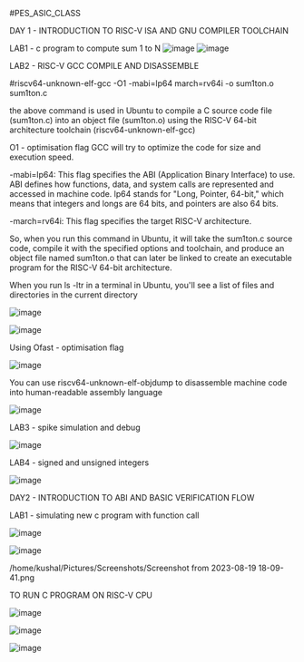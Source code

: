 #PES_ASIC_CLASS

DAY 1 - INTRODUCTION TO RISC-V ISA AND GNU COMPILER TOOLCHAIN

LAB1 - c program to compute sum 1 to N
![image](https://github.com/kushal2710/pes_asic_class/assets/115935208/5773fe42-28bb-4e42-9b0f-832bc90e8abc)
![image](https://github.com/kushal2710/pes_asic_class/assets/115935208/21260005-cdf4-4acd-84bc-00ee17a52a17)

LAB2 - RISC-V GCC COMPILE AND DISASSEMBLE

#riscv64-unknown-elf-gcc -O1  -mabi=lp64  march=rv64i  -o sum1ton.o  sum1ton.c 

the above command is used in Ubuntu to compile a C source code file (sum1ton.c) into an object file (sum1ton.o) using the RISC-V 64-bit architecture toolchain (riscv64-unknown-elf-gcc)

O1 - optimisation flag GCC will try to optimize the code for size and execution speed.

-mabi=lp64: This flag specifies the ABI (Application Binary Interface) to use. ABI defines how functions, data, and system calls are represented and accessed in machine code. lp64 stands for "Long, Pointer, 64-bit," which means that integers and longs are 64 bits, and pointers are also 64 bits.

-march=rv64i: This flag specifies the target RISC-V architecture. 

So, when you run this command in Ubuntu, it will take the sum1ton.c source code, compile it with the specified options and toolchain, and produce an object file named sum1ton.o that can later be linked to create an executable program for the RISC-V 64-bit architecture.

When you run ls -ltr in a terminal in Ubuntu, you'll see a list of files and directories in the current directory

![image](https://github.com/kushal2710/pes_asic_class/assets/115935208/a34f4af7-5378-4cfe-a9eb-936eca0a661e)

![image](https://github.com/kushal2710/pes_asic_class/assets/115935208/6e2f4e6d-5334-48f1-ab25-8a4b153d4dd7)

Using Ofast - optimisation flag 

![image](https://github.com/kushal2710/pes_asic_class/assets/115935208/c2730444-1907-4b2a-914c-e7a278cd71cc)

You can use riscv64-unknown-elf-objdump to disassemble machine code into human-readable assembly language

![image](https://github.com/kushal2710/pes_asic_class/assets/115935208/50cd1940-0c7e-445f-a673-095294e7f036)

LAB3 - spike simulation and debug

![image](https://github.com/kushal2710/pes_asic_class/assets/115935208/95881567-bef9-4e00-a1df-ca9942e0251d)

LAB4 - signed and unsigned integers

![image](https://github.com/kushal2710/pes_asic_class/assets/115935208/ea752c52-caef-4b37-a03c-2759f910fc0f)

DAY2 - INTRODUCTION TO ABI AND BASIC VERIFICATION FLOW

LAB1 - simulating new c program with function call

![image](https://github.com/kushal2710/pes_asic_class/assets/115935208/d7410f44-5ecd-4f5b-93d8-68f9740c8e15)

![image](https://github.com/kushal2710/pes_asic_class/assets/115935208/34badac8-eaba-4d25-b870-5526175dc31e)

/home/kushal/Pictures/Screenshots/Screenshot from 2023-08-19 18-09-41.png



TO RUN C PROGRAM ON RISC-V CPU

![image](https://github.com/kushal2710/pes_asic_class/assets/115935208/3897a88c-52a2-4247-8a53-6d76b8360714)

![image](https://github.com/kushal2710/pes_asic_class/assets/115935208/578cd5ed-7ffe-48b4-a320-4e7d82f89970)

![image](https://github.com/kushal2710/pes_asic_class/assets/115935208/fa303720-2a16-438a-991b-2e5a0e42c0c1)


